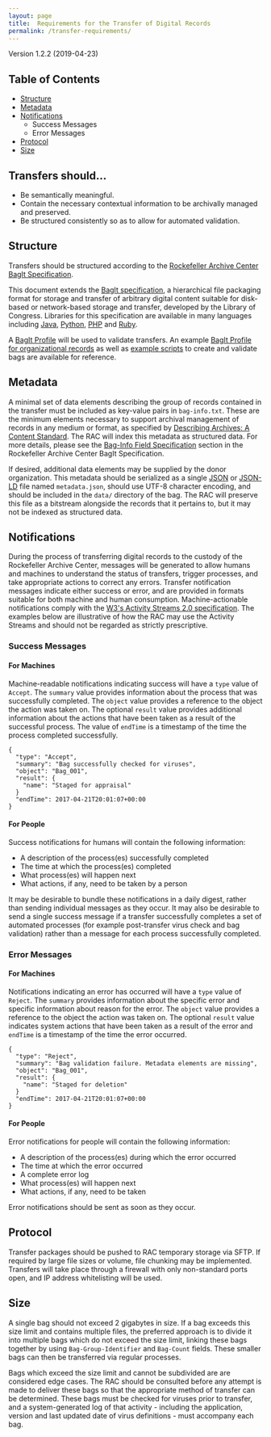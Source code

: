 ```yaml
---
layout: page
title:  Requirements for the Transfer of Digital Records
permalink: /transfer-requirements/
---
```


Version 1.2.2 (2019-04-23)

## Table of Contents
*   [Structure](#structure)
*   [Metadata](#metadata)
*   [Notifications](#notifications)
    *   Success Messages
    *   Error Messages
*   [Protocol](#protocol)
*   [Size](#size)

## Transfers should...

*   Be semantically meaningful.
*   Contain the necessary contextual information to be archivally managed and preserved.
*   Be structured consistently so as to allow for automated validation.

## Structure

Transfers should be structured according to the [Rockefeller Archive Center BagIt Specification](/rac-bagit-spec/).

This document extends the [BagIt specification](https://tools.ietf.org/html/draft-kunze-bagit-14), a hierarchical file packaging format for storage and transfer of arbitrary digital content suitable for disk-based or network-based storage and transfer, developed by the Library of Congress. Libraries for this specification are available in many languages including [Java](https://github.com/LibraryOfCongress/bagit-java), [Python](https://github.com/LibraryOfCongress/bagit-python), [PHP](https://github.com/scholarslab/BatItPHP) and [Ruby](https://github.com/topr/bagit).

A [BagIt Profile](https://github.com/ruebot/bagit-profiles) will be used to validate transfers. An example [BagIt Profile for organizational records](https://gist.github.com/HaSistrunk/65d59e558c436b9d934d98fd8fb0f575) as well as [example scripts](/scripts/) to create and validate bags are available for reference.

## Metadata

A minimal set of data elements describing the group of records contained in the transfer must be included as key-value pairs in `bag-info.txt`. These are the minimum elements necessary to support archival management of records in any medium or format, as specified by [Describing Archives: A Content Standard](http://www2.archivists.org/standards/DACS). The RAC will index this metadata as structured data. For more details, please see the [Bag-Info Field Specification](/rac-bagit-spec/#bag-info-field-specifications) section in the Rockefeller Archive Center BagIt Specification.

If desired, additional data elements may be supplied by the donor organization. This metadata should be serialized as a single [JSON](http://www.json.org/) or [JSON-LD](http://json-ld.org/) file named `metadata.json`, should use UTF-8 character encoding, and should be included in the `data/` directory of the bag. The RAC will preserve this file as a bitstream alongside the records that it pertains to, but it may not be indexed as structured data.

## Notifications

During the process of transferring digital records to the custody of the Rockefeller Archive Center, messages will be generated to allow humans and machines to understand the status of transfers, trigger processes, and take appropriate actions to correct any errors. Transfer notification messages indicate either success or error, and are provided in formats suitable for both machine and human consumption. Machine-actionable notifications comply with the [W3's Activity Streams 2.0 specification](https://www.w3.org/TR/activitystreams-core/). The examples below are illustrative of how the RAC may use the Activity Streams and should not be regarded as strictly prescriptive.

### Success Messages

#### For Machines

Machine-readable notifications indicating success will have a `type` value of `Accept`. The `summary` value provides information about the process that was successfully completed. The `object` value provides a reference to the object the action was taken on. The optional `result` value provides additional information about the actions that have been taken as a result of the successful process. The value of `endTime` is a timestamp of the time the process completed successfully.

```
{
  "type": "Accept",
  "summary": "Bag successfully checked for viruses",
  "object": "Bag_001",
  "result": {
    "name": "Staged for appraisal"
  }
  "endTime": 2017-04-21T20:01:07+00:00
}
```

#### For People

Success notifications for humans will contain the following information:
*   A description of the process(es) successfully completed
*   The time at which the process(es) completed
*   What process(es) will happen next
*   What actions, if any, need to be taken by a person

It may be desirable to bundle these notifications in a daily digest, rather than sending individual messages as they occur. It may also be desirable to send a single success message if a transfer successfully completes a set of automated processes (for example post-transfer virus check and bag validation) rather than a message for each process successfully completed.

### Error Messages

#### For Machines

Notifications indicating an error has occurred will have a `type` value of `Reject`. The `summary` provides information about the specific error and specific information about reason for the error. The `object` value provides a reference to the object the action was taken on. The optional `result` value indicates system actions that have been taken as a result of the error and `endTime` is a timestamp of the time the error occurred.

```
{
  "type": "Reject",
  "summary": "Bag validation failure. Metadata elements are missing",
  "object": "Bag_001",
  "result": {
    "name": "Staged for deletion"
  }
  "endTime": 2017-04-21T20:01:07+00:00
}
```

#### For People

Error notifications for people will contain the following information:
*   A description of the process(es) during which the error occurred
*   The time at which the error occurred
*   A complete error log
*   What process(es) will happen next
*   What actions, if any, need to be taken

Error notifications should be sent as soon as they occur.

## Protocol

Transfer packages should be pushed to RAC temporary storage via SFTP. If required by large file sizes or volume, file chunking may be implemented. Transfers will take place through a firewall with only non-standard ports open, and IP address whitelisting will be used.

## Size

A single bag should not exceed 2 gigabytes in size. If a bag exceeds this size limit and contains multiple files, the preferred approach is to divide it into multiple bags which do not exceed the size limit, linking these bags together by using `Bag-Group-Identifier` and `Bag-Count` fields. These smaller bags can then be transferred via regular processes.

Bags which exceed the size limit and cannot be subdivided are are considered edge cases. The RAC should be consulted before any attempt is made to deliver these bags so that the appropriate method of transfer can be determined. These bags must be checked for viruses prior to transfer, and a system-generated log of that activity - including the application, version and last updated date of virus definitions - must accompany each bag.
